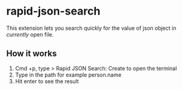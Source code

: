 # rapid-json-search

This extension lets you search quickly for the value of json object in *currently* open file.

## How it works
1. Cmd +p, type > Rapid JSON Search: Create to open the terminal
2. Type in the path for example person.name
3. Hit enter to see the result